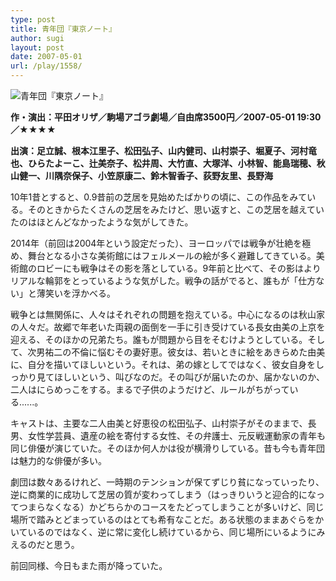 ```yaml
---
type: post
title: 青年団『東京ノート』
author: sugi
layout: post
date: 2007-05-01
url: /play/1558/
---
```

<img src="/images/play/20070501.jpg" alt="青年団『東京ノート』" class="alignleft" />

**作・演出：平田オリザ／駒場アゴラ劇場／自由席3500円／2007-05-01 19:30／★★★★**

**出演：足立誠、根本江里子、松田弘子、山内健司、山村崇子、堀夏子、河村竜也、ひらたよーこ、辻美奈子、松井周、大竹直、大塚洋、小林智、能島瑞穂、秋山健一、川隅奈保子、小笠原康二、鈴木智香子、荻野友里、長野海**

10年1昔とすると、0.9昔前の芝居を見始めたばかりの頃に、この作品をみている。そのときからたくさんの芝居をみたけど、思い返すと、この芝居を越えていたのはほとんどなかったような気がしてきた。

2014年（前回は2004年という設定だった）、ヨーロッパでは戦争が壮絶を極め、舞台となる小さな美術館にはフェルメールの絵が多く避難してきている。美術館のロビーにも戦争はその影を落としている。9年前と比べて、その影はよりリアルな輪郭をとっているような気がした。戦争の話がでると、誰もが「仕方ない」と薄笑いを浮かべる。

戦争とは無関係に、人々はそれぞれの問題を抱えている。中心になるのは秋山家の人々だ。故郷で年老いた両親の面倒を一手に引き受けている長女由美の上京を迎える、そのほかの兄弟たち。誰もが問題から目をそむけようとしている。そして、次男祐二の不倫に悩むその妻好恵。彼女は、若いときに絵をあきらめた由美に、自分を描いてほしいという。それは、弟の嫁としてではなく、彼女自身をしっかり見てほしいという、叫びなのだ。その叫びが届いたのか、届かないのか、二人はにらめっこをする。まるで子供のようだけど、ルールがちがっている......。

キャストは、主要な二人由美と好恵役の松田弘子、山村崇子がそのままで、長男、女性学芸員、遺産の絵を寄付する女性、その弁護士、元反戦運動家の青年も同じ俳優が演じていた。そのほか何人かは役が横滑りしている。昔も今も青年団は魅力的な俳優が多い。

劇団は数々あるけれど、一時期のテンションが保てずじり貧になっていったり、逆に商業的に成功して芝居の質が変わってしまう（はっきりいうと迎合的になってつまらなくなる）かどちらかのコースをたどってしまうことが多いけど、同じ場所で踏みとどまっているのはとても希有なことだ。ある状態のままあぐらをかいているのではなく、逆に常に変化し続けているから、同じ場所にいるようにみえるのだと思う。

前回同様、今日もまた雨が降っていた。
